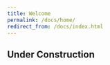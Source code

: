 ```yaml
---
title: Welcome
permalink: /docs/home/
redirect_from: /docs/index.html
---
```


## Under Construction